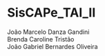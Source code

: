 # SisCAPe_TAI_II

João Marcelo Danza Gandini\
Brenda Caroline Tristão\
João Gabriel Bernardes Oliveira
